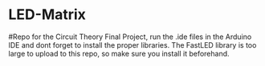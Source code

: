 # LED-Matrix
#Repo for the Circuit Theory Final Project, run the .ide files in the Arduino IDE and dont forget to install the proper libraries. The FastLED library is too large to upload to this repo, so make sure you install it beforehand.
